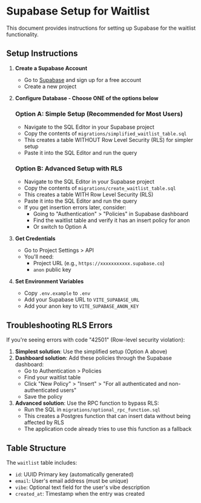 # Supabase Setup for Waitlist

This document provides instructions for setting up Supabase for the waitlist functionality.

## Setup Instructions

1. **Create a Supabase Account**
   - Go to [Supabase](https://supabase.com/) and sign up for a free account
   - Create a new project

2. **Configure Database - Choose ONE of the options below**

   ### Option A: Simple Setup (Recommended for Most Users)
   - Navigate to the SQL Editor in your Supabase project
   - Copy the contents of `migrations/simplified_waitlist_table.sql`
   - This creates a table WITHOUT Row Level Security (RLS) for simpler setup
   - Paste it into the SQL Editor and run the query

   ### Option B: Advanced Setup with RLS
   - Navigate to the SQL Editor in your Supabase project
   - Copy the contents of `migrations/create_waitlist_table.sql`
   - This creates a table WITH Row Level Security (RLS)
   - Paste it into the SQL Editor and run the query
   - If you get insertion errors later, consider:
     - Going to "Authentication" > "Policies" in Supabase dashboard
     - Find the waitlist table and verify it has an insert policy for anon
     - Or switch to Option A

3. **Get Credentials**
   - Go to Project Settings > API
   - You'll need:
     - Project URL (e.g., `https://xxxxxxxxxxx.supabase.co`)
     - `anon` public key

4. **Set Environment Variables**
   - Copy `.env.example` to `.env`
   - Add your Supabase URL to `VITE_SUPABASE_URL`
   - Add your anon key to `VITE_SUPABASE_ANON_KEY`

## Troubleshooting RLS Errors

If you're seeing errors with code "42501" (Row-level security violation):

1. **Simplest solution**: Use the simplified setup (Option A above)
2. **Dashboard solution**: Add these policies through the Supabase dashboard:
   - Go to Authentication > Policies
   - Find your waitlist table
   - Click "New Policy" > "Insert" > "For all authenticated and non-authenticated users"
   - Save the policy
3. **Advanced solution**: Use the RPC function to bypass RLS:
   - Run the SQL in `migrations/optional_rpc_function.sql` 
   - This creates a Postgres function that can insert data without being affected by RLS
   - The application code already tries to use this function as a fallback

## Table Structure

The `waitlist` table includes:
- `id`: UUID Primary key (automatically generated)
- `email`: User's email address (must be unique)
- `vibe`: Optional text field for the user's vibe description
- `created_at`: Timestamp when the entry was created